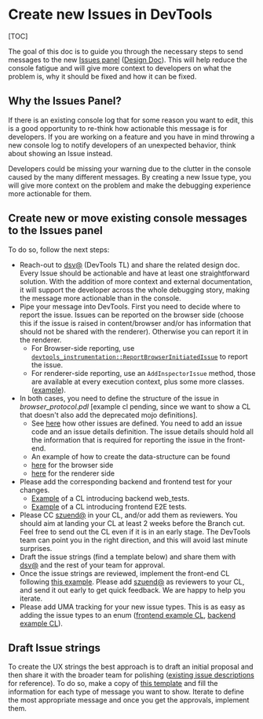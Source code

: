 # Create new Issues in DevTools

[TOC]

The goal of this doc is to guide you through the necessary steps to send
messages to the new
[Issues panel](https://developers.google.com/web/updates/2020/05/devtools#issues)
([Design Doc](https://docs.google.com/document/u/1/d/1F6R5Bpb3qHNzGPNBSXwEJ_eP8L-anIj0WinxOIyAh54)).
This will help reduce the console fatigue and will give more context to
developers on what the problem is, why it should be fixed and how it can be
fixed.

## Why the Issues Panel?

If there is an existing console log that for some reason you want to edit, this
is a good opportunity to re-think how actionable this message is for developers.
If you are working on a feature and you have in mind throwing a new console log
to notify developers of an unexpected behavior, think about showing an Issue
instead.

Developers could be missing your warning due to the clutter in the console
caused by the many different messages. By creating a new Issue type, you will
give more context on the problem and make the debugging experience more
actionable for them.

## Create new or move existing console messages to the Issues panel

To do so, follow the next steps:

*   Reach-out to [dsv@](mailto:dsv@chromium.org) (DevTools TL) and share the
    related design doc. Every Issue should be actionable and have at least one
    straightforward solution. With the addition of more context and external
    documentation, it will support the developer across the whole debugging
    story, making the message more actionable than in the console.
*   Pipe your message into DevTools. First you need to decide where to report
    the issue. Issues can be reported on the browser side (choose this if the
    issue is raised in content/browser and/or has information that should not be
    shared with the renderer). Otherwise you can report it in the renderer.
    *   For Browser-side reporting, use
        [`devtools_instrumentation::ReportBrowserInitiatedIssue`](https://source.chromium.org/chromium/chromium/src/+/17746910d8707d35a0a072f1bdee9d440946d6f3:content/browser/devtools/devtools_instrumentation.cc;l=962)
        to report the issue.
    *   For renderer-side reporting, use an `AddInspectorIssue` method, those
        are available at every execution context, plus some more classes.
        ([example](https://source.chromium.org/chromium/chromium/src/+/main:third_party/blink/renderer/bindings/core/v8/isolated_world_csp.cc;l=106;drc=63d89d5a9eea0fbacc933a5a8e34f5b3c2908c51)).
*   In both cases, you need to define the structure of the issue in
    *browser\_protocol.pdl* \[example cl pending, since we want to show a CL
    that doesn't also add the deprecated mojo definitions\].
    *   See
        [here](https://source.chromium.org/chromium/chromium/src/+/main:third_party/blink/public/devtools_protocol/browser_protocol.pdl;l=666;drc=bc268cf81e62349e0f283107d70a5f742476ef4e)
        how other issues are defined. You need to add an issue code and an issue
        details definition. The issue details should hold all the information
        that is required for reporting the issue in the front-end.
    *   An example of how to create the data-structure can be found
    *   [here](https://source.chromium.org/chromium/chromium/src/+/3564e4bcc7d53aa60350794fc1348792cc33c80d:content/browser/devtools/devtools_instrumentation.cc;drc=d6edf4bb211798b0aa0b656dfb06614cfea043e3;l=181)
        for the browser side
    *   [here](https://source.chromium.org/chromium/chromium/src/+/3564e4bcc7d53aa60350794fc1348792cc33c80d:third_party/blink/renderer/core/inspector/inspector_audits_agent.cc;drc=2decd986a617ab2556ac268e4c2ef156ac8f7361;l=431)
        for the renderer side
*   Please add the corresponding backend and frontend test for your changes.
    *   [Example](https://chromium-review.googlesource.com/c/chromium/src/+/2485937)
        of a CL introducing backend web\_tests.
    *   [Example](https://chromium-review.googlesource.com/c/devtools/devtools-frontend/+/2485086)
        of a CL introducing frontend E2E tests.
*   Please CC [szuend@](mailto:szuend@chromium.org) in your CL, and/or add them
    as reviewers. You should aim at landing your CL at least 2 weeks before the
    Branch cut. Feel free to send out the CL even if it is in an early stage.
    The DevTools team can point you in the right direction, and this will avoid
    last minute surprises.
*   Draft the issue strings (find a template below) and share them with
    [dsv@](mailto:dsv@chromium.org) and the rest of your team for approval.
*   Once the issue strings are reviewed, implement the front-end CL following
    [this example](https://crrev.com/c/2308536). Please add
    [szuend@](mailto:szuend@chromium.org) as reviewers to your CL, and send it
    out early to get quick feedback. We are happy to help you iterate.
*   Please add UMA tracking for your new issue types. This is as easy as adding
    the issue types to an enum
    ([frontend example CL](https://crrev.com/c/2692913),
    [backend example CL](https://crrev.com/c/2694408)).

## Draft Issue strings

To create the UX strings the best approach is to draft an initial proposal and
then share it with the broader team for polishing
([existing issue descriptions](https://source.chromium.org/chromium/chromium/src/+/main:third_party/devtools-frontend/src/front_end/issues/descriptions/)
for reference). To do so, make a copy of
[this template](https://docs.google.com/document/d/1OCHRh0A9ERX19DvyI-AuvMLMRuOkljJmj6fn_Vb3Zck)
and fill the information for each type of message you want to show. Iterate to
define the most appropriate message and once you get the approvals, implement
them.
